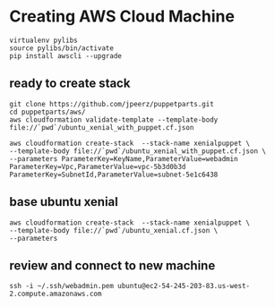 # Creating AWS Cloud Machine

    virtualenv pylibs
    source pylibs/bin/activate
    pip install awscli --upgrade

## ready to create stack

    git clone https://github.com/jpeerz/puppetparts.git
    cd puppetparts/aws/
    aws cloudformation validate-template --template-body file://`pwd`/ubuntu_xenial_with_puppet.cf.json

    aws cloudformation create-stack  --stack-name xenialpuppet \
    --template-body file://`pwd`/ubuntu_xenial_with_puppet.cf.json \
    --parameters ParameterKey=KeyName,ParameterValue=webadmin ParameterKey=Vpc,ParameterValue=vpc-5b3d0b3d  ParameterKey=SubnetId,ParameterValue=subnet-5e1c6438

## base ubuntu xenial

    aws cloudformation create-stack  --stack-name xenialpuppet \
    --template-body file://`pwd`/ubuntu_xenial.cf.json \
    --parameters 

## review and connect to new machine

    ssh -i ~/.ssh/webadmin.pem ubuntu@ec2-54-245-203-83.us-west-2.compute.amazonaws.com



